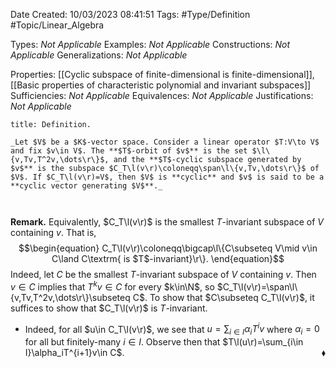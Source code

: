 <div class="topSpace"></div>

Date Created: 10/03/2023 08:41:51
Tags: #Type/Definition #Topic/Linear_Algebra

Types: _Not Applicable_
Examples: _Not Applicable_
Constructions: _Not Applicable_
Generalizations: _Not Applicable_

Properties: [[Cyclic subspace of finite-dimensional is finite-dimensional]], [[Basic properties of characteristic polynomial and invariant subspaces]]
Sufficiencies: _Not Applicable_
Equivalences: _Not Applicable_
Justifications: _Not Applicable_

``` ad-Definition
title: Definition.

_Let $V$ be a $K$-vector space. Consider a linear operator $T:V\to V$ and fix $v\in V$. The **$T$-orbit of $v$** is the set $\l\{v,Tv,T^2v,\dots\r\}$, and the **$T$-cyclic subspace generated by $v$** is the subspace $C_T\l(v\r)\coloneqq\span\l\{v,Tv,\dots\r\}$ of $V$. If $C_T\l(v\r)=V$, then $V$ is **cyclic** and $v$ is said to be a **cyclic vector generating $V$**._



```

**Remark.** Equivalently, $C_T\l(v\r)$ is the smallest $T$-invariant subspace of $V$ containing $v$. That is,
$$\begin{equation}
    C_T\l(v\r)\coloneqq\bigcap\l\{C\subseteq V\mid v\in C\land C\textrm{ is $T$-invariant}\r\}.
\end{equation}$$
Indeed, let $C$ be the smallest $T$-invariant subspace of $V$ containing $v$. Then $v\in C$ implies that $T^kv\in C$ for every $k\in\N$, so $C_T\l(v\r)=\span\l\{v,Tv,T^2v,\dots\r\}\subseteq C$. To show that $C\subseteq C_T\l(v\r)$, it suffices to show that $C_T\l(v\r)$ is $T$-invariant.
* Indeed, for all $u\in C_T\l(v\r)$, we see that $u=\sum_{i\in I}\alpha_iT^iv$ where $\alpha_i=0$ for all but finitely-many $i\in I$. Observe then that $T\l(u\r)=\sum_{i\in I}\alpha_iT^{i+1}v\in C$.<span style="float:right;">$\blacklozenge$</span>
